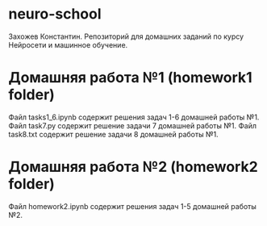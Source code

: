 # neuro-school
Захожев Константин. Репозиторий для домашних заданий по курсу Нейросети и машинное обучение.
# Домашняя работа №1 (homework1 folder)
Файл tasks1_6.ipynb содержит решения задач 1-6 домашней работы №1.
Файл task7.py содержит решение задачи 7 домашней работы №1.
Файл task8.txt содержит решение задачи 8 домашней работы №1.
# Домашняя работа №2 (homework2 folder)
Файл homework2.ipynb содержит решения задач 1-5 домашней работы №2.